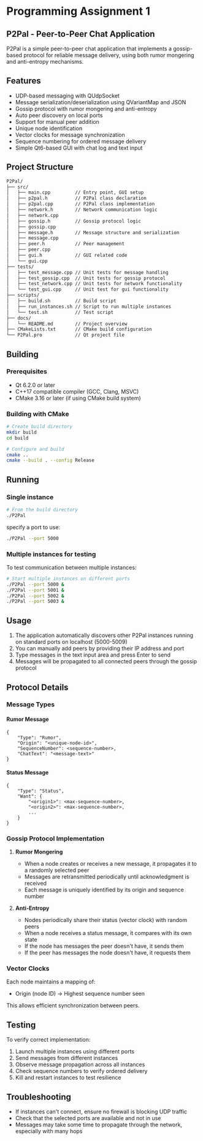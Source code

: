 # Programming Assignment 1

## P2Pal - Peer-to-Peer Chat Application

P2Pal is a simple peer-to-peer chat application that implements a gossip-based protocol for reliable message delivery, using both rumor mongering and anti-entropy mechanisms.

## Features

- UDP-based messaging with QUdpSocket
- Message serialization/deserialization using QVariantMap and JSON
- Gossip protocol with rumor mongering and anti-entropy
- Auto peer discovery on local ports
- Support for manual peer addition
- Unique node identification
- Vector clocks for message synchronization
- Sequence numbering for ordered message delivery
- Simple Qt6-based GUI with chat log and text input


## Project Structure

```bash
P2Pal/
├── src/
│   ├── main.cpp         // Entry point, GUI setup
│   ├── p2pal.h          // P2Pal class declaration
│   ├── p2pal.cpp        // P2Pal class implementation
│   ├── network.h        // Network communication logic
│   ├── network.cpp
│   ├── gossip.h         // Gossip protocol logic
│   ├── gossip.cpp
│   ├── message.h        // Message structure and serialization
│   ├── message.cpp
│   ├── peer.h           // Peer management
│   ├── peer.cpp
│   ├── gui.h            // GUI related code
│   └── gui.cpp
├── tests/
│   ├── test_message.cpp // Unit tests for message handling
│   ├── test_gossip.cpp  // Unit tests for gossip protocol
│   ├── test_network.cpp // Unit tests for network functionality
│   └── test_gui.cpp     // Unit test for gui functionality
├── scripts/
│   ├── build.sh         // Build script
│   ├── run_instances.sh // Script to run multiple instances
│   └── test.sh          // Test script
├── docs/
│   └── README.md        // Project overview
├── CMakeLists.txt       // CMake build configuration
└── P2Pal.pro            // Qt project file
```

## Building

### Prerequisites

- Qt 6.2.0 or later
- C++17 compatible compiler (GCC, Clang, MSVC)
- CMake 3.16 or later (if using CMake build system)

### Building with CMake

```bash
# Create build directory
mkdir build
cd build

# Configure and build
cmake ..
cmake --build . --config Release
```

## Running

### Single instance

```bash
# From the build directory
./P2Pal
```

specify a port to use:

```bash
./P2Pal --port 5000
```

### Multiple instances for testing

To test communication between multiple instances:

```bash
# Start multiple instances on different ports
./P2Pal --port 5000 &
./P2Pal --port 5001 &
./P2Pal --port 5002 &
./P2Pal --port 5003 &
```

## Usage

1. The application automatically discovers other P2Pal instances running on standard ports on localhost (5000-5009)
2. You can manually add peers by providing their IP address and port
3. Type messages in the text input area and press Enter to send
4. Messages will be propagated to all connected peers through the gossip protocol

## Protocol Details

### Message Types

#### Rumor Message
```
{
    "Type": "Rumor",
    "Origin": "<unique-node-id>",
    "SequenceNumber": <sequence-number>,
    "ChatText": "<message-text>"
}
```

#### Status Message
```
{
    "Type": "Status",
    "Want": {
        "<origin1>": <max-sequence-number>,
        "<origin2>": <max-sequence-number>,
        ...
    }
}
```

### Gossip Protocol Implementation

1. **Rumor Mongering**
   - When a node creates or receives a new message, it propagates it to a randomly selected peer
   - Messages are retransmitted periodically until acknowledgment is received
   - Each message is uniquely identified by its origin and sequence number

2. **Anti-Entropy**
   - Nodes periodically share their status (vector clock) with random peers
   - When a node receives a status message, it compares with its own state
   - If the node has messages the peer doesn't have, it sends them
   - If the peer has messages the node doesn't have, it requests them

### Vector Clocks

Each node maintains a mapping of:
- Origin (node ID) → Highest sequence number seen

This allows efficient synchronization between peers.

## Testing

To verify correct implementation:

1. Launch multiple instances using different ports
2. Send messages from different instances
3. Observe message propagation across all instances
4. Check sequence numbers to verify ordered delivery
5. Kill and restart instances to test resilience

## Troubleshooting

- If instances can't connect, ensure no firewall is blocking UDP traffic
- Check that the selected ports are available and not in use
- Messages may take some time to propagate through the network, especially with many hops

